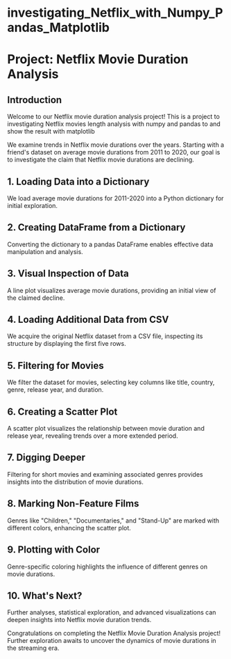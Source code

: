 # investigating_Netflix_with_Numpy_Pandas_Matplotlib

# Project: Netflix Movie Duration Analysis

## Introduction
Welcome to our Netflix movie duration analysis project! 
This is a project to investigating Netflix movies length analysis with numpy and pandas to and show the result with matplotlib

We examine trends in Netflix movie durations over the years. Starting with a friend's dataset on average movie durations from 2011 to 2020, our goal is to investigate the claim that Netflix movie durations are declining.

## 1. Loading Data into a Dictionary
We load average movie durations for 2011-2020 into a Python dictionary for initial exploration.

## 2. Creating DataFrame from a Dictionary
Converting the dictionary to a pandas DataFrame enables effective data manipulation and analysis.

## 3. Visual Inspection of Data
A line plot visualizes average movie durations, providing an initial view of the claimed decline.

## 4. Loading Additional Data from CSV
We acquire the original Netflix dataset from a CSV file, inspecting its structure by displaying the first five rows.

## 5. Filtering for Movies
We filter the dataset for movies, selecting key columns like title, country, genre, release year, and duration.

## 6. Creating a Scatter Plot
A scatter plot visualizes the relationship between movie duration and release year, revealing trends over a more extended period.

## 7. Digging Deeper
Filtering for short movies and examining associated genres provides insights into the distribution of movie durations.

## 8. Marking Non-Feature Films
Genres like "Children," "Documentaries," and "Stand-Up" are marked with different colors, enhancing the scatter plot.

## 9. Plotting with Color
Genre-specific coloring highlights the influence of different genres on movie durations.

## 10. What's Next?
Further analyses, statistical exploration, and advanced visualizations can deepen insights into Netflix movie duration trends.

Congratulations on completing the Netflix Movie Duration Analysis project! Further exploration awaits to uncover the dynamics of movie durations in the streaming era.
